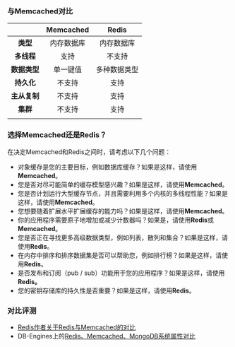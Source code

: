 ### 与**Memcached对比**

|  | Memcached | Redis |
| :---: | :---: | :---: |
| **类型** | 内存数据库 | 内存数据库 |
| **多线程** | 支持 | 不支持 |
| **数据类型** | 单一键值 | 多种数据类型 |
| **持久化** | 不支持 | 支持 |
| **主从复制** | 不支持 | 支持 |
| **集群** | 不支持 | 支持 |
|  |  |  |

### 选择Memcached还是Redis？

在决定Memcached和Redis之间时，请考虑以下几个问题：

* 对象缓存是您的主要目标，例如数据库缓存？如果是这样，请使用**Memcached**。
* 您是否对尽可能简单的缓存模型感兴趣？如果是这样，请使用**Memcached**。
* 您是否计划运行大型缓存节点，并且需要利用多个内核的多线程性能？如果是这样，请使用**Memcached**。
* 您想要随着扩展水平扩展缓存的能力吗？如果是这样，请使用**Memcached**。
* 你的应用程序需要原子地增加或减少计数器吗？如果是，请使用**Redis**或**Memcached**。
* 您是否正在寻找更多高级数据类型，例如列表，散列和集合？如果是这样，请使用**Redis**。
* 在内存中排序和排序数据集是否可以帮助您，例如排行榜？如果是这样，请使用**Redis**。
* 是否发布和订阅（pub / sub）功能用于您的应用程序？如果是这样，请使用**Redis。**
* 您的密钥存储库的持久性是否重要？如果是这样，请使用**Redis**。

### 对比评测

* [Redis作者关于Redis与Memcached的对比](http://antirez.com/news/94)
* DB-Engines上的[Redis、Memcached、MongoDB系统属性对比](http://db-engines.com/en/system/Memcached%3BMongoDB%3BRedis)



